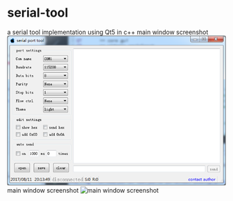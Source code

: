 # serial-tool
a serial tool implementation using Qt5 in c++
main window screenshot
![main window screenshot](http://github.com/bingshuizhilian/serial-tool/raw/master/resources/main_window.png)
main window screenshot
![main window screenshot](http://github.com/bingshuizhilian/serial-tool/tree/master/resources/main_window.png)
